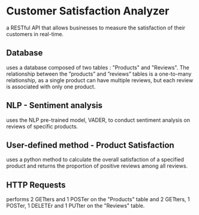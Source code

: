 # Customer Satisfaction Analyzer

a RESTful API that allows businesses to measure the
satisfaction of their customers in real-time.

## Database

uses a database composed of two tables : "Products" and "Reviews".
The relationship between the ”products” and ”reviews” tables is a one-to-many relationship, as a single product can have multiple reviews, but each review is associated with only one product.

## NLP - Sentiment analysis

uses the NLP pre-trained model, VADER, to conduct sentiment analysis on reviews of specific products.

## User-defined method - Product Satisfaction

uses a python method to calculate the overall satisfaction of a specified product and returns the proportion of positive reviews among all reviews.

## HTTP Requests
performs 2 GETters and 1 POSTer on the "Products" table and 2 GETters, 1 POSTer, 1 DELETEr and 1 PUTter on the "Reviews" table.
